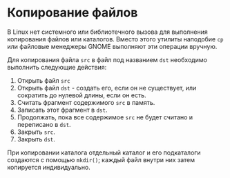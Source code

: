 # Копирование файлов

В Linux нет системного или библиотечного вызова для выполнения копирования файлов или каталогов. Вместо этого утилиты наподобие `cp` или файловые менеджеры GNOME выполняют эти операции вручную.

Для копирования файла `src` в файл под названием `dst` необходимо выполнить следующие действия:
1. Открыть файл `src`
2. Открыть файл `dst` - создать его, если он не существует, или сократить до нулевой длины, если он есть.
3. Считать фрагмент содержимого `src` в память.
4. Записать этот фрагмент в `dst`.
5. Продолжать, пока все содержимое `src` не будет считано и переписано в `dst`.
6. Закрыть `src`.
7. Закрыть `dst`.

При копировании каталога отдельный каталог и его подкаталоги создаются с помощью `mkdir()`; каждый файл внутри них затем копируется индивидуально. 